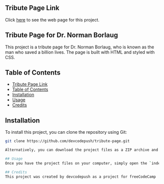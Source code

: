 ## Tribute Page Link

Click [here](https://devcodepush.github.io/Tribute-Page/) to see the web page for this project.

## Tribute Page for Dr. Norman Borlaug

This project is a tribute page for Dr. Norman Borlaug, who is known as the man who saved a billion lives. The page is built with HTML and styled with CSS.

## Table of Contents
- [Tribute Page Link](#tribute-page-link)
- [Table of Contents](#table-of-contents)
- [Installation](#installation)
- [Usage](#usage)
- [Credits](#credits)

## Installation
To install this project, you can clone the repository using Git:

```bash
git clone https://github.com/devcodepush/tribute-page.git

Alternatively, you can download the project files as a ZIP archive and extract them to your desired location on your computer.

## Usage
Once you have the project files on your computer, simply open the `index.html` file in a web browser to view the tribute page.

## Credits
This project was created by devcodepush as a project for freeCodeCamp
